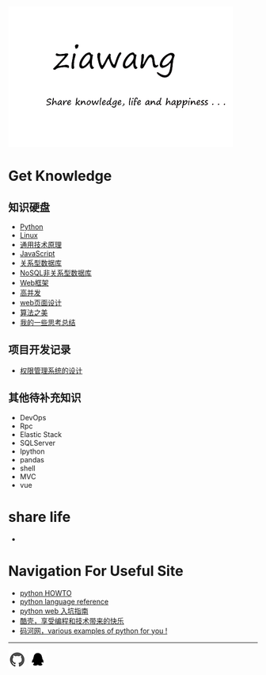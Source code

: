 ![](picture/logo.jpg)

# Get Knowledge
## 知识硬盘
- [Python](python/index.md)
- [Linux]()
- [通用技术原理](General_principles/index.md)
- [JavaScript](javascript/index.md) 
- [关系型数据库](relational_database/index.md)
- [NoSQL非关系型数据库](not_only_sql/index.md)
- [Web框架](web_development/index.md)
- [高并发](parallel/index.md)
- [web页面设计](page/index.md)
- [算法之美](Algorithms_and_Data_Structures/index.md)
- [我的一些思考总结](method/index.md)

   
## 项目开发记录
- [权限管理系统的设计](authority_management_system/index.md)

## 其他待补充知识
- DevOps
- Rpc
- Elastic Stack
- SQLServer
- Ipython
- pandas
- shell
- MVC
- vue


# share life
- 

# Navigation For Useful Site 

- [python HOWTO](https://docs.python.org/3.6/howto/index.html)
- [python language reference](https://docs.python.org/3.6/reference/index.html)
- [python web 入坑指南](http://python-web-guide.readthedocs.io/zh/latest/index.html)
- [酷壳，享受编程和技术带来的快乐](https://coolshell.cn/)
- [码河网，various examples of python for you !](https://www.programcreek.com/python/)

 
<hr>

 [![](picture/githublogo.jpg "我的github")](https://github.com/ZiaWang)      ![](picture\qqlogo.jpg "850933437")
